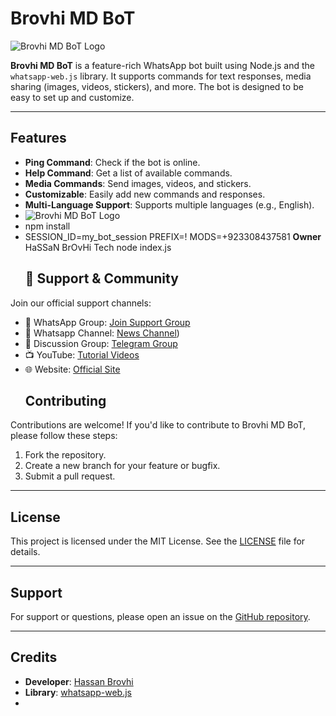 # Brovhi MD BoT

![Brovhi MD BoT Logo](https://files.catbox.moe/pzvp61.jpeg)

**Brovhi MD BoT** is a feature-rich WhatsApp bot built using Node.js and the `whatsapp-web.js` library. It supports commands for text responses, media sharing (images, videos, stickers), and more. The bot is designed to be easy to set up and customize.

---

## Features
- **Ping Command**: Check if the bot is online.
- **Help Command**: Get a list of available commands.
- **Media Commands**: Send images, videos, and stickers.
- **Customizable**: Easily add new commands and responses.
- **Multi-Language Support**: Supports multiple languages (e.g., English).
- ![Brovhi MD BoT Logo](https://i.imgur.com/abc123.png)
- npm install
- SESSION_ID=my_bot_session
   PREFIX=!
   MODS=+923308437581
**Owner** HaSSaN BrOvHi Tech 
  node index.js
  ## 📢 Support & Community
Join our official support channels:
- 📍 WhatsApp Group: [Join Support Group](https://chat.whatsapp.com/FnwXqp57x8P7qTCxOG05sN)
- 📣 Whatsapp Channel: [News Channel]([https://whatsapp.com/channel/0029Vb35klIICVfpFtp1xN3Sl]))
- 💬 Discussion Group: [Telegram Group](https://t.me/yoursupportgroup)
- 📺 YouTube: [Tutorial Videos](https://youtube.com/@yourchannel)
- 🌐 Website: [Official Site](https://yourwebsite.com)
  ## Contributing
Contributions are welcome! If you'd like to contribute to Brovhi MD BoT, please follow these steps:
1. Fork the repository.
2. Create a new branch for your feature or bugfix.
3. Submit a pull request.

---

## License
This project is licensed under the MIT License. See the [LICENSE](LICENSE) file for details.

---

## Support
For support or questions, please open an issue on the [GitHub repository](https://github.com/your-Brovhi/Brovhi-MD-BoT/issues).

---

## Credits
- **Developer**: [Hassan Brovhi](https://github.com/your-Brovhi)
- **Library**: [whatsapp-web.js](https://github.com/pedroslopez/whatsapp-web.js)
- 

